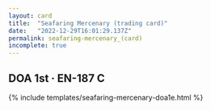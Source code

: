 ```yaml
---
layout: card
title:  "Seafaring Mercenary (trading card)"
date:   "2022-12-29T16:01:29.137Z"
permalink: seafaring-mercenary_(card)
incomplete: true
---
```


## DOA 1st &middot; EN-187 C

{% include templates/seafaring-mercenary-doa1e.html %}

